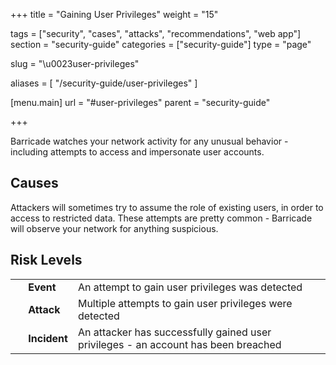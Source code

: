 +++
title = "Gaining User Privileges"
weight = "15"

tags = ["security", "cases", "attacks", "recommendations", "web app"]
section = "security-guide"
categories = ["security-guide"]
type = "page"

slug = "\u0023user-privileges"

aliases = [
    "/security-guide/user-privileges"
]

[menu.main]
    url = "#user-privileges"
    parent = "security-guide"

+++

Barricade watches your network activity for any unusual behavior - including attempts to access and impersonate user accounts.

## Causes

Attackers will sometimes try to assume the role of existing users, in order to access to restricted data. These attempts are pretty common - Barricade will observe your network for anything suspicious.

## Risk Levels

<table class="risk">
<tbody>
<tr>
<td><em> </em></td>
<td><strong>Event</strong></td>
<td>An attempt to gain user privileges was detected</td>
<td> </td>
</tr>
<tr>
<td><em> </em></td>
<td><strong>Attack</strong></td>
<td>Multiple attempts to gain user privileges were detected</td>
</tr>
<tr>
<td><em> </em></td>
<td><strong>Incident</strong></td>
<td>An attacker has successfully gained user privileges - an account has been breached</td>
</tr>
</tbody>
</table>
